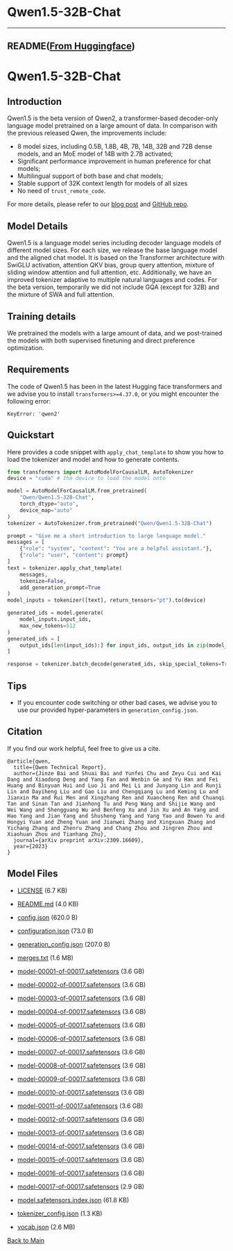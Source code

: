 
# Qwen1.5-32B-Chat
---


## README([From Huggingface](https://huggingface.co/Qwen/Qwen1.5-32B-Chat))



# Qwen1.5-32B-Chat


## Introduction

Qwen1.5 is the beta version of Qwen2, a transformer-based decoder-only language model pretrained on a large amount of data. In comparison with the previous released Qwen, the improvements include: 

* 8 model sizes, including 0.5B, 1.8B, 4B, 7B, 14B, 32B and 72B dense models, and an MoE model of 14B with 2.7B activated;
* Significant performance improvement in human preference for chat models;
* Multilingual support of both base and chat models;
* Stable support of 32K context length for models of all sizes
* No need of `trust_remote_code`.

For more details, please refer to our [blog post](https://qwenlm.github.io/blog/qwen1.5/) and [GitHub repo](https://github.com/QwenLM/Qwen1.5).
<br>

## Model Details
Qwen1.5 is a language model series including decoder language models of different model sizes. For each size, we release the base language model and the aligned chat model. It is based on the Transformer architecture with SwiGLU activation, attention QKV bias, group query attention, mixture of sliding window attention and full attention, etc. Additionally, we have an improved tokenizer adaptive to multiple natural languages and codes. For the beta version, temporarily we did not include GQA (except for 32B) and the mixture of SWA and full attention.

## Training details
We pretrained the models with a large amount of data, and we post-trained the models with both supervised finetuning and direct preference optimization.


## Requirements
The code of Qwen1.5 has been in the latest Hugging face transformers and we advise you to install `transformers>=4.37.0`, or you might encounter the following error:
```
KeyError: 'qwen2'
```

## Quickstart

Here provides a code snippet with `apply_chat_template` to show you how to load the tokenizer and model and how to generate contents.

```python
from transformers import AutoModelForCausalLM, AutoTokenizer
device = "cuda" # the device to load the model onto

model = AutoModelForCausalLM.from_pretrained(
    "Qwen/Qwen1.5-32B-Chat",
    torch_dtype="auto",
    device_map="auto"
)
tokenizer = AutoTokenizer.from_pretrained("Qwen/Qwen1.5-32B-Chat")

prompt = "Give me a short introduction to large language model."
messages = [
    {"role": "system", "content": "You are a helpful assistant."},
    {"role": "user", "content": prompt}
]
text = tokenizer.apply_chat_template(
    messages,
    tokenize=False,
    add_generation_prompt=True
)
model_inputs = tokenizer([text], return_tensors="pt").to(device)

generated_ids = model.generate(
    model_inputs.input_ids,
    max_new_tokens=512
)
generated_ids = [
    output_ids[len(input_ids):] for input_ids, output_ids in zip(model_inputs.input_ids, generated_ids)
]

response = tokenizer.batch_decode(generated_ids, skip_special_tokens=True)[0]
```


## Tips

* If you encounter code switching or other bad cases, we advise you to use our provided hyper-parameters in `generation_config.json`.


## Citation

If you find our work helpful, feel free to give us a cite.

```
@article{qwen,
  title={Qwen Technical Report},
  author={Jinze Bai and Shuai Bai and Yunfei Chu and Zeyu Cui and Kai Dang and Xiaodong Deng and Yang Fan and Wenbin Ge and Yu Han and Fei Huang and Binyuan Hui and Luo Ji and Mei Li and Junyang Lin and Runji Lin and Dayiheng Liu and Gao Liu and Chengqiang Lu and Keming Lu and Jianxin Ma and Rui Men and Xingzhang Ren and Xuancheng Ren and Chuanqi Tan and Sinan Tan and Jianhong Tu and Peng Wang and Shijie Wang and Wei Wang and Shengguang Wu and Benfeng Xu and Jin Xu and An Yang and Hao Yang and Jian Yang and Shusheng Yang and Yang Yao and Bowen Yu and Hongyi Yuan and Zheng Yuan and Jianwei Zhang and Xingxuan Zhang and Yichang Zhang and Zhenru Zhang and Chang Zhou and Jingren Zhou and Xiaohuan Zhou and Tianhang Zhu},
  journal={arXiv preprint arXiv:2309.16609},
  year={2023}
}
```




## Model Files

- [LICENSE](https://paddlenlp.bj.bcebos.com/models/community/Qwen/Qwen1.5-32B-Chat/LICENSE) (6.7 KB)

- [README.md](https://paddlenlp.bj.bcebos.com/models/community/Qwen/Qwen1.5-32B-Chat/README.md) (4.0 KB)

- [config.json](https://paddlenlp.bj.bcebos.com/models/community/Qwen/Qwen1.5-32B-Chat/config.json) (620.0 B)

- [configuration.json](https://paddlenlp.bj.bcebos.com/models/community/Qwen/Qwen1.5-32B-Chat/configuration.json) (73.0 B)

- [generation_config.json](https://paddlenlp.bj.bcebos.com/models/community/Qwen/Qwen1.5-32B-Chat/generation_config.json) (207.0 B)

- [merges.txt](https://paddlenlp.bj.bcebos.com/models/community/Qwen/Qwen1.5-32B-Chat/merges.txt) (1.6 MB)

- [model-00001-of-00017.safetensors](https://paddlenlp.bj.bcebos.com/models/community/Qwen/Qwen1.5-32B-Chat/model-00001-of-00017.safetensors) (3.6 GB)

- [model-00002-of-00017.safetensors](https://paddlenlp.bj.bcebos.com/models/community/Qwen/Qwen1.5-32B-Chat/model-00002-of-00017.safetensors) (3.6 GB)

- [model-00003-of-00017.safetensors](https://paddlenlp.bj.bcebos.com/models/community/Qwen/Qwen1.5-32B-Chat/model-00003-of-00017.safetensors) (3.6 GB)

- [model-00004-of-00017.safetensors](https://paddlenlp.bj.bcebos.com/models/community/Qwen/Qwen1.5-32B-Chat/model-00004-of-00017.safetensors) (3.6 GB)

- [model-00005-of-00017.safetensors](https://paddlenlp.bj.bcebos.com/models/community/Qwen/Qwen1.5-32B-Chat/model-00005-of-00017.safetensors) (3.6 GB)

- [model-00006-of-00017.safetensors](https://paddlenlp.bj.bcebos.com/models/community/Qwen/Qwen1.5-32B-Chat/model-00006-of-00017.safetensors) (3.6 GB)

- [model-00007-of-00017.safetensors](https://paddlenlp.bj.bcebos.com/models/community/Qwen/Qwen1.5-32B-Chat/model-00007-of-00017.safetensors) (3.6 GB)

- [model-00008-of-00017.safetensors](https://paddlenlp.bj.bcebos.com/models/community/Qwen/Qwen1.5-32B-Chat/model-00008-of-00017.safetensors) (3.6 GB)

- [model-00009-of-00017.safetensors](https://paddlenlp.bj.bcebos.com/models/community/Qwen/Qwen1.5-32B-Chat/model-00009-of-00017.safetensors) (3.6 GB)

- [model-00010-of-00017.safetensors](https://paddlenlp.bj.bcebos.com/models/community/Qwen/Qwen1.5-32B-Chat/model-00010-of-00017.safetensors) (3.6 GB)

- [model-00011-of-00017.safetensors](https://paddlenlp.bj.bcebos.com/models/community/Qwen/Qwen1.5-32B-Chat/model-00011-of-00017.safetensors) (3.6 GB)

- [model-00012-of-00017.safetensors](https://paddlenlp.bj.bcebos.com/models/community/Qwen/Qwen1.5-32B-Chat/model-00012-of-00017.safetensors) (3.6 GB)

- [model-00013-of-00017.safetensors](https://paddlenlp.bj.bcebos.com/models/community/Qwen/Qwen1.5-32B-Chat/model-00013-of-00017.safetensors) (3.6 GB)

- [model-00014-of-00017.safetensors](https://paddlenlp.bj.bcebos.com/models/community/Qwen/Qwen1.5-32B-Chat/model-00014-of-00017.safetensors) (3.6 GB)

- [model-00015-of-00017.safetensors](https://paddlenlp.bj.bcebos.com/models/community/Qwen/Qwen1.5-32B-Chat/model-00015-of-00017.safetensors) (3.6 GB)

- [model-00016-of-00017.safetensors](https://paddlenlp.bj.bcebos.com/models/community/Qwen/Qwen1.5-32B-Chat/model-00016-of-00017.safetensors) (3.6 GB)

- [model-00017-of-00017.safetensors](https://paddlenlp.bj.bcebos.com/models/community/Qwen/Qwen1.5-32B-Chat/model-00017-of-00017.safetensors) (2.9 GB)

- [model.safetensors.index.json](https://paddlenlp.bj.bcebos.com/models/community/Qwen/Qwen1.5-32B-Chat/model.safetensors.index.json) (61.8 KB)

- [tokenizer_config.json](https://paddlenlp.bj.bcebos.com/models/community/Qwen/Qwen1.5-32B-Chat/tokenizer_config.json) (1.3 KB)

- [vocab.json](https://paddlenlp.bj.bcebos.com/models/community/Qwen/Qwen1.5-32B-Chat/vocab.json) (2.6 MB)


[Back to Main](../../)
